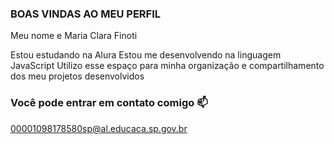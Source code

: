 ### BOAS VINDAS AO MEU PERFIL

Meu nome e Maria Clara Finoti

Estou estudando na Alura
Estou me desenvolvendo na linguagem JavaScript
Utilizo esse espaço para minha organização e compartilhamento dos meu projetos desenvolvidos

### Você pode entrar em contato comigo 📫
00001098178580sp@al.educaca.sp.gov.br
